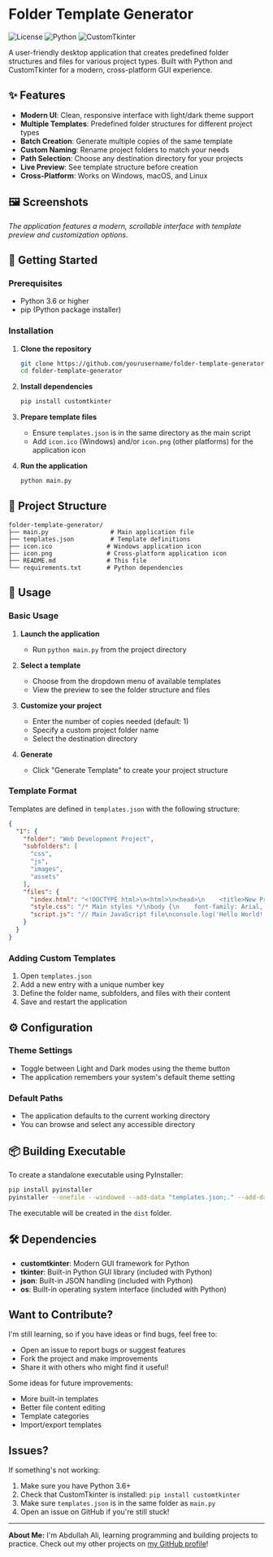 # Folder Template Generator

![License](https://img.shields.io/badge/license-MIT-blue.svg)
![Python](https://img.shields.io/badge/python-3.6%2B-blue.svg)
![CustomTkinter](https://img.shields.io/badge/GUI-CustomTkinter-green.svg)

A user-friendly desktop application that creates predefined folder structures and files for various project types. Built with Python and CustomTkinter for a modern, cross-platform GUI experience.

## ✨ Features

- **Modern UI**: Clean, responsive interface with light/dark theme support
- **Multiple Templates**: Predefined folder structures for different project types
- **Batch Creation**: Generate multiple copies of the same template
- **Custom Naming**: Rename project folders to match your needs
- **Path Selection**: Choose any destination directory for your projects
- **Live Preview**: See template structure before creation
- **Cross-Platform**: Works on Windows, macOS, and Linux

## 🖼️ Screenshots

*The application features a modern, scrollable interface with template preview and customization options.*

## 🚀 Getting Started

### Prerequisites

- Python 3.6 or higher
- pip (Python package installer)

### Installation

1. **Clone the repository**
   ```bash
   git clone https://github.com/yourusername/folder-template-generator.git
   cd folder-template-generator
   ```

2. **Install dependencies**
   ```bash
   pip install customtkinter
   ```

3. **Prepare template files**
   - Ensure `templates.json` is in the same directory as the main script
   - Add `icon.ico` (Windows) and/or `icon.png` (other platforms) for the application icon

4. **Run the application**
   ```bash
   python main.py
   ```

## 📁 Project Structure

```
folder-template-generator/
├── main.py                 # Main application file
├── templates.json          # Template definitions
├── icon.ico               # Windows application icon
├── icon.png               # Cross-platform application icon
├── README.md              # This file
└── requirements.txt       # Python dependencies
```

## 🎯 Usage

### Basic Usage

1. **Launch the application**
   - Run `python main.py` from the project directory

2. **Select a template**
   - Choose from the dropdown menu of available templates
   - View the preview to see the folder structure and files

3. **Customize your project**
   - Enter the number of copies needed (default: 1)
   - Specify a custom project folder name
   - Select the destination directory

4. **Generate**
   - Click "Generate Template" to create your project structure

### Template Format

Templates are defined in `templates.json` with the following structure:

```json
{
  "1": {
    "folder": "Web Development Project",
    "subfolders": [
      "css",
      "js",
      "images",
      "assets"
    ],
    "files": {
      "index.html": "<!DOCTYPE html>\n<html>\n<head>\n    <title>New Project</title>\n</head>\n<body>\n    <h1>Hello World!</h1>\n</body>\n</html>",
      "style.css": "/* Main styles */\nbody {\n    font-family: Arial, sans-serif;\n}",
      "script.js": "// Main JavaScript file\nconsole.log('Hello World!');"
    }
  }
}
```

### Adding Custom Templates

1. Open `templates.json`
2. Add a new entry with a unique number key
3. Define the folder name, subfolders, and files with their content
4. Save and restart the application

## ⚙️ Configuration

### Theme Settings
- Toggle between Light and Dark modes using the theme button
- The application remembers your system's default theme setting

### Default Paths
- The application defaults to the current working directory
- You can browse and select any accessible directory

## 📦 Building Executable

To create a standalone executable using PyInstaller:

```bash
pip install pyinstaller
pyinstaller --onefile --windowed --add-data "templates.json;." --add-data "icon.ico;." --add-data "icon.png;." main.py
```

The executable will be created in the `dist` folder.

## 🛠️ Dependencies

- **customtkinter**: Modern GUI framework for Python
- **tkinter**: Built-in Python GUI library (included with Python)
- **json**: Built-in JSON handling (included with Python)
- **os**: Built-in operating system interface (included with Python)

## Want to Contribute?

I'm still learning, so if you have ideas or find bugs, feel free to:
- Open an issue to report bugs or suggest features
- Fork the project and make improvements
- Share it with others who might find it useful!

Some ideas for future improvements:
- More built-in templates
- Better file content editing
- Template categories
- Import/export templates

## Issues?

If something's not working:
1. Make sure you have Python 3.6+
2. Check that CustomTkinter is installed: `pip install customtkinter`
3. Make sure `templates.json` is in the same folder as `main.py`
4. Open an issue on GitHub if you're still stuck!

---

**About Me:** I'm Abdullah Ali, learning programming and building projects to practice. Check out my other projects on [my GitHub profile](https://github.com/AbdullahAli16)!